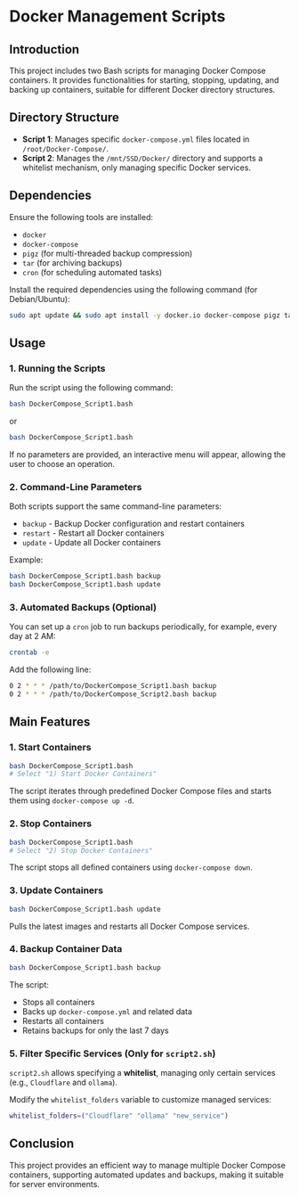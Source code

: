 # Docker Management Scripts

## Introduction

This project includes two Bash scripts for managing Docker Compose containers. It provides functionalities for starting, stopping, updating, and backing up containers, suitable for different Docker directory structures.

## Directory Structure

- **Script 1**: Manages specific `docker-compose.yml` files located in `/root/Docker-Compose/`.
- **Script 2**: Manages the `/mnt/SSD/Docker/` directory and supports a whitelist mechanism, only managing specific Docker services.

## Dependencies

Ensure the following tools are installed:

- `docker`
- `docker-compose`
- `pigz` (for multi-threaded backup compression)
- `tar` (for archiving backups)
- `cron` (for scheduling automated tasks)

Install the required dependencies using the following command (for Debian/Ubuntu):

```sh
sudo apt update && sudo apt install -y docker.io docker-compose pigz tar cron
```

## Usage

### 1. Running the Scripts

Run the script using the following command:

```sh
bash DockerCompose_Script1.bash
```

or

```sh
bash DockerCompose_Script1.bash
```

If no parameters are provided, an interactive menu will appear, allowing the user to choose an operation.

### 2. Command-Line Parameters

Both scripts support the same command-line parameters:

- `backup` - Backup Docker configuration and restart containers
- `restart` - Restart all Docker containers
- `update` - Update all Docker containers

Example:

```sh
bash DockerCompose_Script1.bash backup
bash DockerCompose_Script1.bash update
```

### 3. Automated Backups (Optional)

You can set up a `cron` job to run backups periodically, for example, every day at 2 AM:

```sh
crontab -e
```

Add the following line:

```sh
0 2 * * * /path/to/DockerCompose_Script1.bash backup
0 2 * * * /path/to/DockerCompose_Script2.bash backup
```

## Main Features

### 1. Start Containers

```sh
bash DockerCompose_Script1.bash
# Select "1) Start Docker Containers"
```

The script iterates through predefined Docker Compose files and starts them using `docker-compose up -d`.

### 2. Stop Containers

```sh
bash DockerCompose_Script1.bash
# Select "2) Stop Docker Containers"
```

The script stops all defined containers using `docker-compose down`.

### 3. Update Containers

```sh
bash DockerCompose_Script1.bash update
```

Pulls the latest images and restarts all Docker Compose services.

### 4. Backup Container Data

```sh
bash DockerCompose_Script1.bash backup
```

The script:

- Stops all containers
- Backs up `docker-compose.yml` and related data
- Restarts all containers
- Retains backups for only the last 7 days

### 5. Filter Specific Services (Only for `script2.sh`)

`script2.sh` allows specifying a **whitelist**, managing only certain services (e.g., `Cloudflare` and `ollama`).

Modify the `whitelist_folders` variable to customize managed services:

```sh
whitelist_folders=("Cloudflare" "ollama" "new_service")
```

## Conclusion

This project provides an efficient way to manage multiple Docker Compose containers, supporting automated updates and backups, making it suitable for server environments.

